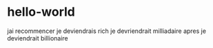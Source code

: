 # hello-world
jai recommencer
je deviendrais rich
je devriendrait milliadaire
apres je deviendrait billionaire
